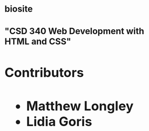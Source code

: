 # biosite
 <h1>"CSD 340 Web Development with HTML and CSS"<hi>
<h2>Contributors<h2>
    <ul>
      <li>Matthew Longley</li>
      <li>Lidia Goris</li>
    </ul>

